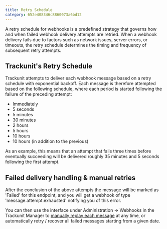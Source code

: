 ```yaml
---
title: Retry Schedule
category: 652e408346c8860073a6bd12
---
```


A retry schedule for webhooks is a predefined strategy that governs how and when failed webhook delivery attempts are retried. When a webhook delivery fails due to factors such as network issues, server errors, or timeouts, the retry schedule determines the timing and frequency of subsequent retry attempts.

## Trackunit's Retry Schedule
Trackunit attempts to deliver each webhook message based on a retry schedule with exponential backoff.
Each message is therefore attempted based on the following schedule, where each period is started following the failure of the preceding attempt:

- Immediately
- 5 seconds
- 5 minutes
- 30 minutes
- 2 hours
- 5 hours
- 10 hours
- 10 hours (in addition to the previous)

As an example, this means that an attempt that fails three times before eventually succeeding will be delivered roughly 35 minutes and 5 seconds following the first attempt.

## Failed delivery handling & manual retries

After the conclusion of the above attempts the message will be marked as 'Failed' for this endpoint, and you will get a webhook of type 'message.attempt.exhausted' notifying you of this error.

You can then use the interface under Administration → Webhooks in the Trackunit Manager to [manually replay each message](https://developers.trackunit.com/docs/webhooks-replaying-messages) at any time, or automatically retry / recover all failed messages starting from a given date.
